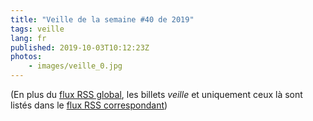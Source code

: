 ```yaml
---
title: "Veille de la semaine #40 de 2019"
tags: veille
lang: fr
published: 2019-10-03T10:12:23Z
photos:
    - images/veille_0.jpg
---
```



(En plus du [flux RSS global](/rss.xml), les billets *veille*
et uniquement ceux là sont listés dans le [flux RSS correspondant](/rss/veille.xml))
